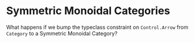 # Symmetric Monoidal Categories

What happens if we bump the typeclass constraint on `Control.Arrow` from `Category` to a Symmetric Monoidal Category?
